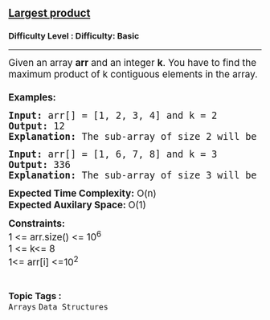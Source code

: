 <h2><a href="https://www.geeksforgeeks.org/problems/largest-product/1?page=4&category=Arrays,Strings,Linked%20List,Stack,Queue&difficulty=Basic&status=unsolved&sortBy=submissions">Largest product</a></h2><h3>Difficulty Level : Difficulty: Basic</h3><hr><div class="problems_problem_content__Xm_eO"><p><span style="font-size: 14pt;">Given an array <strong>arr</strong>&nbsp;and an integer <strong>k</strong>. You have to find the maximum product of k contiguous elements in the array.&nbsp;<br><br><strong>Examples:</strong></span></p>
<pre><span style="font-size: 14pt;"><strong>Input: </strong>arr[] =<strong> </strong>[1, 2, 3, 4] and k = 2<br><strong>Output: </strong>12&nbsp;<br><strong>Explanation: </strong>The sub-array of size 2 will be 3 4 and the product is 12.<br></span></pre>
<pre><span style="font-size: 14pt;"><strong>Input: </strong>arr[] = [1, 6, 7, 8] and k = 3<br><strong>Output: </strong>336<br><strong>Explanation: </strong>The sub-array of size 3 will be 6 7 8 and the product is 336.</span></pre>
<p><span style="font-size: 14pt;"><strong>Expected Time Complexity:</strong> O(n)</span><br><span style="font-size: 14pt;"><strong>Expected Auxilary Space:&nbsp;</strong>O(1)</span></p>
<p><span style="font-size: 14pt;"><strong>Constraints:</strong><br>1 &lt;= arr.size() &lt;= 10<sup>6</sup><br>1 &lt;= k&lt;= 8<br>1&lt;= arr[i] &lt;=10<sup>2</sup></span></p></div><br><p><span style=font-size:18px><strong>Topic Tags : </strong><br><code>Arrays</code>&nbsp;<code>Data Structures</code>&nbsp;